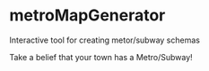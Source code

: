# metroMapGenerator
Interactive tool for creating metor/subway schemas 

Take a belief that your town has a Metro/Subway!
